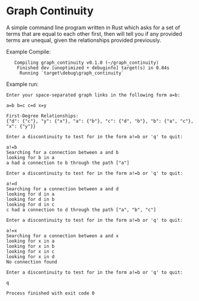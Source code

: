 Graph Continuity
================

A simple command line program written in Rust which asks for a set of terms that are
equal to each other first, then will tell you if any provided terms are unequal, given the
relationships provided previously.

Example Compile:
```
   Compiling graph_continuity v0.1.0 (~/graph_continuity)
    Finished dev [unoptimized + debuginfo] target(s) in 0.84s
     Running `target\debug\graph_continuity`
```

Example run:
```
Enter your space-separated graph links in the following form a=b:

a=b b=c c=d x=y

First-Degree Relationships:
{"d": {"c"}, "y": {"x"}, "a": {"b"}, "c": {"d", "b"}, "b": {"a", "c"}, "x": {"y"}}

Enter a discontinuity to test for in the form a!=b or 'q' to quit:

a!=b
Searching for a connection between a and b
looking for b in a
a had a connection to b through the path ["a"]

Enter a discontinuity to test for in the form a!=b or 'q' to quit:

a!=d
Searching for a connection between a and d
looking for d in a
looking for d in b
looking for d in c
c had a connection to d through the path ["a", "b", "c"]

Enter a discontinuity to test for in the form a!=b or 'q' to quit:

a!=x
Searching for a connection between a and x
looking for x in a
looking for x in b
looking for x in c
looking for x in d
No connection found

Enter a discontinuity to test for in the form a!=b or 'q' to quit:

q

Process finished with exit code 0
```